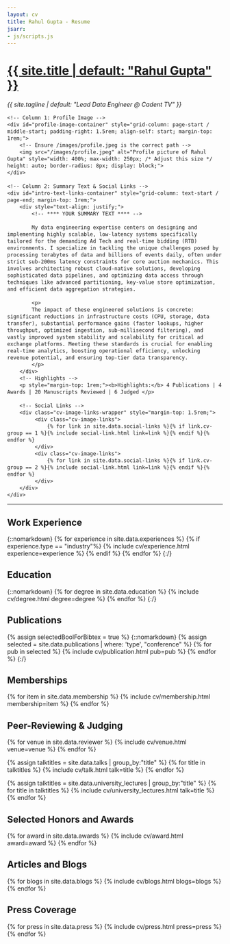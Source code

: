 ```yaml
---
layout: cv
title: Rahul Gupta - Resume
jsarr:
- js/scripts.js
---
```


<!-- Header Section -->
<h1 id="cv-title" style="grid-column: text-start / page-end;"><a href="{{ site.url }}"> {{ site.title | default: "Rahul Gupta" }} </a></h1>
<p id="cv-subtitle" style="grid-column: text-start / page-end;"><i> {{ site.tagline | default: "Lead Data Engineer @ Cadent TV" }} </i></p>

<!-- Intro Section: Image Left, Text Right -->
<!-- Using display: contents to make children direct grid items of the parent layout -->
<div id="intro-container" style="grid-column: page-start / page-end; display: contents;">

    <!-- Column 1: Profile Image -->
    <div id="profile-image-container" style="grid-column: page-start / middle-start; padding-right: 1.5rem; align-self: start; margin-top: 1rem;">
        <!-- Ensure /images/profile.jpeg is the correct path -->
        <img src="/images/profile.jpeg" alt="Profile picture of Rahul Gupta" style="width: 400%; max-width: 250px; /* Adjust this size */ height: auto; border-radius: 8px; display: block;">
    </div>

    <!-- Column 2: Summary Text & Social Links -->
    <div id="intro-text-links-container" style="grid-column: text-start / page-end; margin-top: 1rem;">
        <div style="text-align: justify;">
            <!-- **** YOUR SUMMARY TEXT **** -->
            
            My data engineering expertise centers on designing and implementing highly scalable, low-latency systems specifically tailored for the demanding Ad Tech and real-time bidding (RTB) environments. I specialize in tackling the unique challenges posed by processing terabytes of data and billions of events daily, often under strict sub-200ms latency constraints for core auction mechanics. This involves architecting robust cloud-native solutions, developing sophisticated data pipelines, and optimizing data access through techniques like advanced partitioning, key-value store optimization, and efficient data aggregation strategies.
            
            <p>
            The impact of these engineered solutions is concrete: significant reductions in infrastructure costs (CPU, storage, data transfer), substantial performance gains (faster lookups, higher throughput, optimized ingestion, sub-millisecond filtering), and vastly improved system stability and scalability for critical ad exchange platforms. Meeting these standards is crucial for enabling real-time analytics, boosting operational efficiency, unlocking revenue potential, and ensuring top-tier data transparency.
            </p>
        </div>
        <!-- Highlights -->
        <p style="margin-top: 1rem;"><b>Highlights:</b> 4 Publications | 4 Awards | 20 Manuscripts Reviewed | 6 Judged </p>

        <!-- Social Links -->
        <div class="cv-image-links-wrapper" style="margin-top: 1.5rem;">
             <div class="cv-image-links">
                 {% for link in site.data.social-links %}{% if link.cv-group == 1 %}{% include social-link.html link=link %}{% endif %}{% endfor %}
             </div>
             <div class="cv-image-links">
                 {% for link in site.data.social-links %}{% if link.cv-group == 2 %}{% include social-link.html link=link %}{% endif %}{% endfor %}
             </div>
        </div>
    </div>

</div><!-- End intro-container -->

<!-- Separator -->
<hr style="grid-column: text-start / page-end;">

## Work Experience
{::nomarkdown}
{% for experience in site.data.experiences %}
{% if experience.type == "industry"%}
{% include cv/experience.html experience=experience %}
{% endif %}
{% endfor %}
{:/}

## Education
{::nomarkdown}
{% for degree in site.data.education %}
{% include cv/degree.html degree=degree %}
{% endfor %}
{:/}


## Publications

{% assign selectedBoolForBibtex = true %}
{::nomarkdown}
{% assign selected = site.data.publications | where: 'type', "conference" %}
{% for pub in selected %}
{% include cv/publication.html pub=pub %}
{% endfor %}
{:/}

## Memberships

{% for item in site.data.membership %}
{% include cv/membership.html membership=item %}
{% endfor %}


## Peer-Reviewing & Judging

{% for venue in site.data.reviewer %}
{% include cv/venue.html venue=venue %}
{% endfor %}

{% assign talktitles = site.data.talks | group_by:"title" %}
{% for title in talktitles %}
{% include cv/talk.html talk=title %}
{% endfor %}


{% assign talktitles = site.data.university_lectures | group_by:"title" %}
{% for title in talktitles %}
{% include cv/university_lectures.html talk=title %}
{% endfor %}


## Selected Honors and Awards

{% for award in site.data.awards %}
{% include cv/award.html award=award %}
{% endfor %}

## Articles and Blogs

{% for blogs in site.data.blogs %}
{% include cv/blogs.html blogs=blogs %}
{% endfor %}

## Press Coverage

{% for press in site.data.press %}
{% include cv/press.html press=press %}
{% endfor %}


